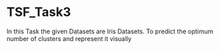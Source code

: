 # TSF_Task3
In this Task the given Datasets are Iris Datasets. To predict the optimum number of clusters and represent it visually
